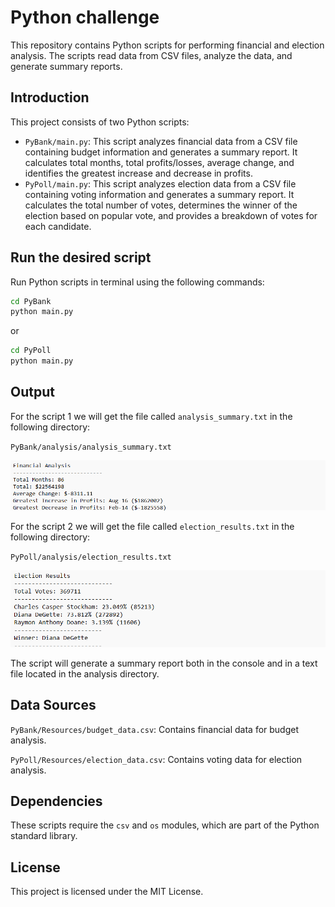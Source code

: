 # Python challenge
This repository contains Python scripts for performing financial and election analysis. The scripts read data from CSV files, analyze the data, and generate summary reports.


## Introduction
This project consists of two Python scripts:

- `PyBank/main.py`: This script analyzes financial data from a CSV file containing budget information and generates a summary report. It calculates total months, total profits/losses, average change, and identifies the greatest increase and decrease in profits.
- `PyPoll/main.py`: This script analyzes election data from a CSV file containing voting information and generates a summary report. It calculates the total number of votes, determines the winner of the election based on popular vote, and provides a breakdown of votes for each candidate.


## Run the desired script
Run Python scripts in terminal using the following commands:

```bash
cd PyBank
python main.py
```
or

```bash
cd PyPoll
python main.py
```

## Output
For the script 1 we will get the file called `analysis_summary.txt` in the following directory:

`PyBank/analysis/analysis_summary.txt`

![pybank](Images/pybank.png)

For the script 2 we will get the file called `election_results.txt` in the following directory:

`PyPoll/analysis/election_results.txt`

![pypoll](Images/pypoll.png)

The script will generate a summary report both in the console and in a text file located in the analysis directory.

## Data Sources

`PyBank/Resources/budget_data.csv`: Contains financial data for budget analysis.

`PyPoll/Resources/election_data.csv`: Contains voting data for election analysis.

## Dependencies
These scripts require the `csv` and `os` modules, which are part of the Python standard library.

## License
This project is licensed under the MIT License.